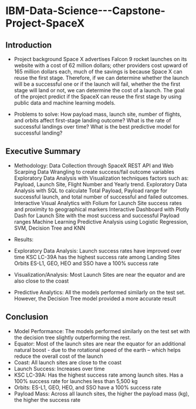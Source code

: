# IBM-Data-Science---Capstone-Project-SpaceX

## Introduction

* Project background
Space X advertises Falcon 9 rocket launches on its website with a cost of 62 million dollars; other providers cost upward of 165 million dollars each, much of the savings is because Space X can reuse the first stage. Therefore, if we can determine whether the launch will be a successful one or if the launch will fail, whether the the first stage will land or not,  we can determine the cost of a launch. The goal of the project predict if the SpaceX can reuse the first stage by using public data and machine learning models.

* Problems to solve:
How payload mass, launch site, number of flights, and orbits affect first-stage landing outcome? 
What is the rate of successful landings over time? 
What is the best predictive model for successful landing? 

## Executive Summary

* Methodology:
Data Collection through SpaceX REST API and Web Scarping
Data Wrangling to create success/fail outcome variables
Exploratory Data Analysis with Visualization techniques factors such as: Payload, Launch Site, Flight Number and Yearly trend.
Exploratory Data Analysis with SQL to calculate Total Payload, Payload range for successful launch, and total number of successful and failed outcomes.
Interactive Visual Analytics with Folium for Launch Site success rates and proximity to geographical markers
Interactive Dashboard with Plotly Dash for Launch Site with the most success and successful Payload ranges
Machine Learning Predictive Analysis using Logistic Regression, SVM, Decision Tree and KNN

* Results:
  
* Exploratory Data Analysis:
Launch success rates have improved over time
KSC LC-39A has the highest success rate among Landing Sites
Orbits ES-L1, GEO, HEO and SSO have a 100% success rate 
* Visualization/Analysis:
Most Launch Sites are near the equator and are also close to the coast
* Predictive Analytics:
All the models performed similarly on the test set. However, the Decision Tree model provided a more accurate result

## Conclusion

* Model Performance: The models performed similarly on the test set with the decision tree slightly outperforming the rest.
* Equator: Most of the launch sites are near the equator for an additional natural boost - due to the rotational speed of the earth – which helps reduce the overall cost of the launch
* Coast: All launch sites are close to the coast
* Launch Success: Increases over time
* KSC LC-39A: Has the highest success rate among launch sites. Has a 100% success rate for launches less than 5,500 kg
* Orbits: ES-L1, GEO, HEO, and SSO have a 100% success rate
* Payload Mass: Across all launch sites, the higher the payload mass (kg), the higher the success rate
